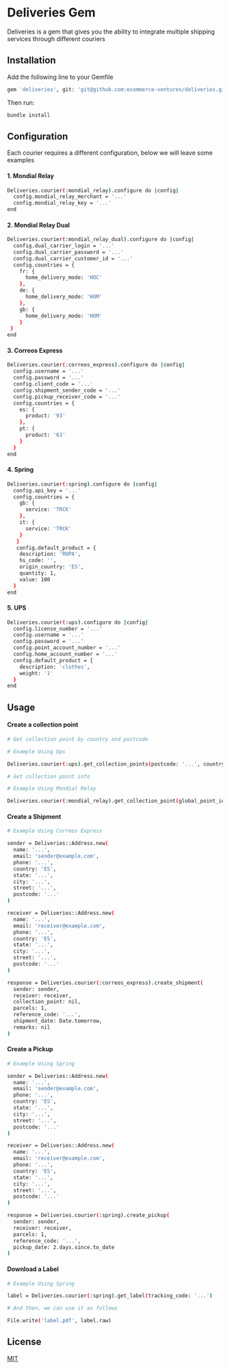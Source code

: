 # Deliveries Gem

Deliveries is a gem that gives you the ability to integrate multiple shipping services through different couriers

## Installation

Add the following line to your Gemfile

```bash
gem 'deliveries', git: 'git@github.com:ecommerce-ventures/deliveries.git'
```
Then run:

```bash
bundle install
```

## Configuration

Each courier requires a different configuration, below we will leave some examples

#### 1. Mondial Relay
```bash
Deliveries.courier(:mondial_relay).configure do |config|
  config.mondial_relay_merchant = '...'
  config.mondial_relay_key = '...'
end
```

#### 2. Mondial Relay Dual
```bash
Deliveries.courier(:mondial_relay_dual).configure do |config|
  config.dual_carrier_login = '...'
  config.dual_carrier_password = '...'
  config.dual_carrier_customer_id = '...'
  config.countries = {
    fr: {
      home_delivery_mode: 'HOC'
    },
    de: {
      home_delivery_mode: 'HOM'
    },
    gb: {
      home_delivery_mode: 'HOM'
    }
 }
end
```

#### 3. Correos Express
```bash
Deliveries.courier(:correos_express).configure do |config|
  config.username = '...'
  config.password = '...'
  config.client_code = '...'
  config.shipment_sender_code = '...'
  config.pickup_receiver_code = '...'
  config.countries = {
    es: {
      product: '93'
    },
    pt: {
      product: '63'
    }
  }
end
```

#### 4. Spring
```bash
Deliveries.courier(:spring).configure do |config|
  config.api_key = '...'
  config.countries = {
    gb: {
      service: 'TRCK'
    },
    it: {
      service: 'TRCK'
    }
   }
   config.default_product = {
    description: 'ROPA',
    hs_code: '',
    origin_country: 'ES',
    quantity: 1,
    value: 100
  }
end
```

#### 5. UPS
```bash
Deliveries.courier(:ups).configure do |config|
  config.license_number = '...'
  config.username = '...'
  config.password = '...'
  config.point_account_number = '...'
  config.home_account_number = '...'
  config.default_product = {
    description: 'clothes',
    weight: '1'
  }
end
```

## Usage

#### Create a collection point
```bash
# Get collection point by country and postcode

# Example Using Ups

Deliveries.courier(:ups).get_collection_points(postcode: '...', country: 'it')

# Get collection point info

# Example Using Mondial Relay

Deliveries.courier(:mondial_relay).get_collection_point(global_point_id: 'mondial_relay~fr~00000~XXXXXX')
```

#### Create a Shipment
```bash
# Example Using Correos Express

sender = Deliveries::Address.new(
  name: '...',
  email: 'sender@example.com',
  phone: '...',
  country: 'ES',
  state: '...',
  city: '...',
  street: '...',
  postcode: '...'
)

receiver = Deliveries::Address.new(
  name: '...',
  email: 'receiver@example.com',
  phone: '...',
  country: 'ES',
  state: '...',
  city: '...',
  street: '...',
  postcode: '...'
)

response = Deliveries.courier(:correos_express).create_shipment(
  sender: sender,
  receiver: receiver,
  collection_point: nil,
  parcels: 1,
  reference_code: '...',
  shipment_date: Date.tomorrow,
  remarks: nil
)
```

#### Create a Pickup
```bash
# Example Using Spring

sender = Deliveries::Address.new(
  name: '...',
  email: 'sender@example.com',
  phone: '...',
  country: 'ES',
  state: '...',
  city: '...',
  street: '...',
  postcode: '...'
)

receiver = Deliveries::Address.new(
  name: '...',
  email: 'receiver@example.com',
  phone: '...',
  country: 'ES',
  state: '...',
  city: '...',
  street: '...',
  postcode: '...'
)

response = Deliveries.courier(:spring).create_pickup(
  sender: sender,
  receiver: receiver,
  parcels: 1,
  reference_code: '...',
  pickup_date: 2.days.since.to_date
)
```

#### Download a Label
```bash
# Example Using Spring

label = Deliveries.courier(:spring).get_label(tracking_code: '...')

# And then, we can use it as follows

File.write('label.pdf', label.raw)
```

## License
[MIT](https://choosealicense.com/licenses/mit/)
